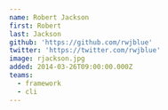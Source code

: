 ```yaml
---
name: Robert Jackson
first: Robert
last: Jackson
github: 'https://github.com/rwjblue'
twitter: 'https://twitter.com/rwjblue'
image: rjackson.jpg
added: 2014-03-26T09:00:00.000Z
teams:
  - framework
  - cli
---
```

